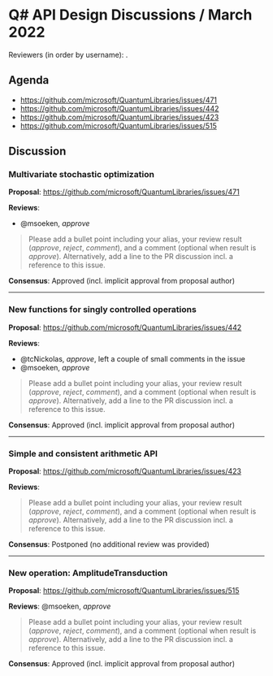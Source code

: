 # Q# API Design Discussions / March 2022

Reviewers (in order by username): .

## Agenda

- https://github.com/microsoft/QuantumLibraries/issues/471
- https://github.com/microsoft/QuantumLibraries/issues/442
- https://github.com/microsoft/QuantumLibraries/issues/423
- https://github.com/microsoft/QuantumLibraries/issues/515

## Discussion

### Multivariate stochastic optimization

**Proposal**: https://github.com/microsoft/QuantumLibraries/issues/471

**Reviews**:
* @msoeken, *approve*
> Please add a bullet point including your alias, your review result (*approve*, *reject*, *comment*), and a comment (optional when result is *approve*).  Alternatively, add a line to the PR discussion incl. a reference to this issue.

**Consensus**: Approved (incl. implicit approval from proposal author)

---

### New functions for singly controlled operations

**Proposal**: https://github.com/microsoft/QuantumLibraries/issues/442

**Reviews**:
* @tcNickolas, *approve*, left a couple of small comments in the issue
* @msoeken, *approve*
> Please add a bullet point including your alias, your review result (*approve*, *reject*, *comment*), and a comment (optional when result is *approve*).  Alternatively, add a line to the PR discussion incl. a reference to this issue.

**Consensus**: Approved (incl. implicit approval from proposal author)

---

### Simple and consistent arithmetic API

**Proposal**: https://github.com/microsoft/QuantumLibraries/issues/423

**Reviews**:

> Please add a bullet point including your alias, your review result (*approve*, *reject*, *comment*), and a comment (optional when result is *approve*).  Alternatively, add a line to the PR discussion incl. a reference to this issue.

**Consensus**: Postponed (no additional review was provided)

---

### New operation: AmplitudeTransduction

**Proposal**: https://github.com/microsoft/QuantumLibraries/issues/515

**Reviews**:
@msoeken, *approve*
> Please add a bullet point including your alias, your review result (*approve*, *reject*, *comment*), and a comment (optional when result is *approve*).  Alternatively, add a line to the PR discussion incl. a reference to this issue.

**Consensus**: Approved (incl. implicit approval from proposal author)
